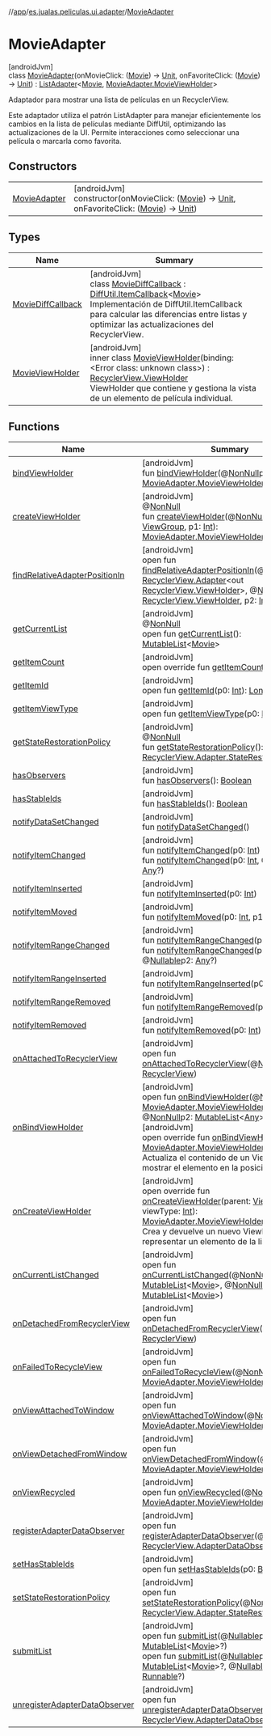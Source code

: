 //[app](../../../index.md)/[es.jualas.peliculas.ui.adapter](../index.md)/[MovieAdapter](index.md)

# MovieAdapter

[androidJvm]\
class [MovieAdapter](index.md)(onMovieClick: ([Movie](../../es.jualas.peliculas.data.model/-movie/index.md)) -&gt; [Unit](https://kotlinlang.org/api/latest/jvm/stdlib/kotlin-stdlib/kotlin/-unit/index.html), onFavoriteClick: ([Movie](../../es.jualas.peliculas.data.model/-movie/index.md)) -&gt; [Unit](https://kotlinlang.org/api/latest/jvm/stdlib/kotlin-stdlib/kotlin/-unit/index.html)) : [ListAdapter](https://developer.android.com/reference/kotlin/androidx/recyclerview/widget/ListAdapter.html)&lt;[Movie](../../es.jualas.peliculas.data.model/-movie/index.md), [MovieAdapter.MovieViewHolder](-movie-view-holder/index.md)&gt; 

Adaptador para mostrar una lista de películas en un RecyclerView.

Este adaptador utiliza el patrón ListAdapter para manejar eficientemente los cambios en la lista de películas mediante DiffUtil, optimizando las actualizaciones de la UI. Permite interacciones como seleccionar una película o marcarla como favorita.

## Constructors

| | |
|---|---|
| [MovieAdapter](-movie-adapter.md) | [androidJvm]<br>constructor(onMovieClick: ([Movie](../../es.jualas.peliculas.data.model/-movie/index.md)) -&gt; [Unit](https://kotlinlang.org/api/latest/jvm/stdlib/kotlin-stdlib/kotlin/-unit/index.html), onFavoriteClick: ([Movie](../../es.jualas.peliculas.data.model/-movie/index.md)) -&gt; [Unit](https://kotlinlang.org/api/latest/jvm/stdlib/kotlin-stdlib/kotlin/-unit/index.html)) |

## Types

| Name | Summary |
|---|---|
| [MovieDiffCallback](-movie-diff-callback/index.md) | [androidJvm]<br>class [MovieDiffCallback](-movie-diff-callback/index.md) : [DiffUtil.ItemCallback](https://developer.android.com/reference/kotlin/androidx/recyclerview/widget/DiffUtil.ItemCallback.html)&lt;[Movie](../../es.jualas.peliculas.data.model/-movie/index.md)&gt; <br>Implementación de DiffUtil.ItemCallback para calcular las diferencias entre listas y optimizar las actualizaciones del RecyclerView. |
| [MovieViewHolder](-movie-view-holder/index.md) | [androidJvm]<br>inner class [MovieViewHolder](-movie-view-holder/index.md)(binding: &lt;Error class: unknown class&gt;) : [RecyclerView.ViewHolder](https://developer.android.com/reference/kotlin/androidx/recyclerview/widget/RecyclerView.ViewHolder.html)<br>ViewHolder que contiene y gestiona la vista de un elemento de película individual. |

## Functions

| Name | Summary |
|---|---|
| [bindViewHolder](index.md#-650474281%2FFunctions%2F-912451524) | [androidJvm]<br>fun [bindViewHolder](index.md#-650474281%2FFunctions%2F-912451524)(@[NonNull](https://developer.android.com/reference/kotlin/androidx/annotation/NonNull.html)p0: [MovieAdapter.MovieViewHolder](-movie-view-holder/index.md), p1: [Int](https://kotlinlang.org/api/latest/jvm/stdlib/kotlin-stdlib/kotlin/-int/index.html)) |
| [createViewHolder](index.md#1423244545%2FFunctions%2F-912451524) | [androidJvm]<br>@[NonNull](https://developer.android.com/reference/kotlin/androidx/annotation/NonNull.html)<br>fun [createViewHolder](index.md#1423244545%2FFunctions%2F-912451524)(@[NonNull](https://developer.android.com/reference/kotlin/androidx/annotation/NonNull.html)p0: [ViewGroup](https://developer.android.com/reference/kotlin/android/view/ViewGroup.html), p1: [Int](https://kotlinlang.org/api/latest/jvm/stdlib/kotlin-stdlib/kotlin/-int/index.html)): [MovieAdapter.MovieViewHolder](-movie-view-holder/index.md) |
| [findRelativeAdapterPositionIn](index.md#-1238180073%2FFunctions%2F-912451524) | [androidJvm]<br>open fun [findRelativeAdapterPositionIn](index.md#-1238180073%2FFunctions%2F-912451524)(@[NonNull](https://developer.android.com/reference/kotlin/androidx/annotation/NonNull.html)p0: [RecyclerView.Adapter](https://developer.android.com/reference/kotlin/androidx/recyclerview/widget/RecyclerView.Adapter.html)&lt;out [RecyclerView.ViewHolder](https://developer.android.com/reference/kotlin/androidx/recyclerview/widget/RecyclerView.ViewHolder.html)&gt;, @[NonNull](https://developer.android.com/reference/kotlin/androidx/annotation/NonNull.html)p1: [RecyclerView.ViewHolder](https://developer.android.com/reference/kotlin/androidx/recyclerview/widget/RecyclerView.ViewHolder.html), p2: [Int](https://kotlinlang.org/api/latest/jvm/stdlib/kotlin-stdlib/kotlin/-int/index.html)): [Int](https://kotlinlang.org/api/latest/jvm/stdlib/kotlin-stdlib/kotlin/-int/index.html) |
| [getCurrentList](index.md#-1892367752%2FFunctions%2F-912451524) | [androidJvm]<br>@[NonNull](https://developer.android.com/reference/kotlin/androidx/annotation/NonNull.html)<br>open fun [getCurrentList](index.md#-1892367752%2FFunctions%2F-912451524)(): [MutableList](https://kotlinlang.org/api/latest/jvm/stdlib/kotlin-stdlib/kotlin.collections/-mutable-list/index.html)&lt;[Movie](../../es.jualas.peliculas.data.model/-movie/index.md)&gt; |
| [getItemCount](index.md#-543128941%2FFunctions%2F-912451524) | [androidJvm]<br>open override fun [getItemCount](index.md#-543128941%2FFunctions%2F-912451524)(): [Int](https://kotlinlang.org/api/latest/jvm/stdlib/kotlin-stdlib/kotlin/-int/index.html) |
| [getItemId](index.md#725914875%2FFunctions%2F-912451524) | [androidJvm]<br>open fun [getItemId](index.md#725914875%2FFunctions%2F-912451524)(p0: [Int](https://kotlinlang.org/api/latest/jvm/stdlib/kotlin-stdlib/kotlin/-int/index.html)): [Long](https://kotlinlang.org/api/latest/jvm/stdlib/kotlin-stdlib/kotlin/-long/index.html) |
| [getItemViewType](index.md#714126295%2FFunctions%2F-912451524) | [androidJvm]<br>open fun [getItemViewType](index.md#714126295%2FFunctions%2F-912451524)(p0: [Int](https://kotlinlang.org/api/latest/jvm/stdlib/kotlin-stdlib/kotlin/-int/index.html)): [Int](https://kotlinlang.org/api/latest/jvm/stdlib/kotlin-stdlib/kotlin/-int/index.html) |
| [getStateRestorationPolicy](index.md#1717359980%2FFunctions%2F-912451524) | [androidJvm]<br>@[NonNull](https://developer.android.com/reference/kotlin/androidx/annotation/NonNull.html)<br>fun [getStateRestorationPolicy](index.md#1717359980%2FFunctions%2F-912451524)(): [RecyclerView.Adapter.StateRestorationPolicy](https://developer.android.com/reference/kotlin/androidx/recyclerview/widget/RecyclerView.Adapter.StateRestorationPolicy.html) |
| [hasObservers](index.md#1092162006%2FFunctions%2F-912451524) | [androidJvm]<br>fun [hasObservers](index.md#1092162006%2FFunctions%2F-912451524)(): [Boolean](https://kotlinlang.org/api/latest/jvm/stdlib/kotlin-stdlib/kotlin/-boolean/index.html) |
| [hasStableIds](index.md#16685238%2FFunctions%2F-912451524) | [androidJvm]<br>fun [hasStableIds](index.md#16685238%2FFunctions%2F-912451524)(): [Boolean](https://kotlinlang.org/api/latest/jvm/stdlib/kotlin-stdlib/kotlin/-boolean/index.html) |
| [notifyDataSetChanged](index.md#-1095556076%2FFunctions%2F-912451524) | [androidJvm]<br>fun [notifyDataSetChanged](index.md#-1095556076%2FFunctions%2F-912451524)() |
| [notifyItemChanged](index.md#-1721030169%2FFunctions%2F-912451524) | [androidJvm]<br>fun [notifyItemChanged](index.md#-1721030169%2FFunctions%2F-912451524)(p0: [Int](https://kotlinlang.org/api/latest/jvm/stdlib/kotlin-stdlib/kotlin/-int/index.html))<br>fun [notifyItemChanged](index.md#748267402%2FFunctions%2F-912451524)(p0: [Int](https://kotlinlang.org/api/latest/jvm/stdlib/kotlin-stdlib/kotlin/-int/index.html), @[Nullable](https://developer.android.com/reference/kotlin/androidx/annotation/Nullable.html)p1: [Any](https://kotlinlang.org/api/latest/jvm/stdlib/kotlin-stdlib/kotlin/-any/index.html)?) |
| [notifyItemInserted](index.md#2137269507%2FFunctions%2F-912451524) | [androidJvm]<br>fun [notifyItemInserted](index.md#2137269507%2FFunctions%2F-912451524)(p0: [Int](https://kotlinlang.org/api/latest/jvm/stdlib/kotlin-stdlib/kotlin/-int/index.html)) |
| [notifyItemMoved](index.md#-1694317867%2FFunctions%2F-912451524) | [androidJvm]<br>fun [notifyItemMoved](index.md#-1694317867%2FFunctions%2F-912451524)(p0: [Int](https://kotlinlang.org/api/latest/jvm/stdlib/kotlin-stdlib/kotlin/-int/index.html), p1: [Int](https://kotlinlang.org/api/latest/jvm/stdlib/kotlin-stdlib/kotlin/-int/index.html)) |
| [notifyItemRangeChanged](index.md#1769183193%2FFunctions%2F-912451524) | [androidJvm]<br>fun [notifyItemRangeChanged](index.md#1769183193%2FFunctions%2F-912451524)(p0: [Int](https://kotlinlang.org/api/latest/jvm/stdlib/kotlin-stdlib/kotlin/-int/index.html), p1: [Int](https://kotlinlang.org/api/latest/jvm/stdlib/kotlin-stdlib/kotlin/-int/index.html))<br>fun [notifyItemRangeChanged](index.md#1916975740%2FFunctions%2F-912451524)(p0: [Int](https://kotlinlang.org/api/latest/jvm/stdlib/kotlin-stdlib/kotlin/-int/index.html), p1: [Int](https://kotlinlang.org/api/latest/jvm/stdlib/kotlin-stdlib/kotlin/-int/index.html), @[Nullable](https://developer.android.com/reference/kotlin/androidx/annotation/Nullable.html)p2: [Any](https://kotlinlang.org/api/latest/jvm/stdlib/kotlin-stdlib/kotlin/-any/index.html)?) |
| [notifyItemRangeInserted](index.md#-2104748521%2FFunctions%2F-912451524) | [androidJvm]<br>fun [notifyItemRangeInserted](index.md#-2104748521%2FFunctions%2F-912451524)(p0: [Int](https://kotlinlang.org/api/latest/jvm/stdlib/kotlin-stdlib/kotlin/-int/index.html), p1: [Int](https://kotlinlang.org/api/latest/jvm/stdlib/kotlin-stdlib/kotlin/-int/index.html)) |
| [notifyItemRangeRemoved](index.md#999899269%2FFunctions%2F-912451524) | [androidJvm]<br>fun [notifyItemRangeRemoved](index.md#999899269%2FFunctions%2F-912451524)(p0: [Int](https://kotlinlang.org/api/latest/jvm/stdlib/kotlin-stdlib/kotlin/-int/index.html), p1: [Int](https://kotlinlang.org/api/latest/jvm/stdlib/kotlin-stdlib/kotlin/-int/index.html)) |
| [notifyItemRemoved](index.md#-189254469%2FFunctions%2F-912451524) | [androidJvm]<br>fun [notifyItemRemoved](index.md#-189254469%2FFunctions%2F-912451524)(p0: [Int](https://kotlinlang.org/api/latest/jvm/stdlib/kotlin-stdlib/kotlin/-int/index.html)) |
| [onAttachedToRecyclerView](index.md#-1243461790%2FFunctions%2F-912451524) | [androidJvm]<br>open fun [onAttachedToRecyclerView](index.md#-1243461790%2FFunctions%2F-912451524)(@[NonNull](https://developer.android.com/reference/kotlin/androidx/annotation/NonNull.html)p0: [RecyclerView](https://developer.android.com/reference/kotlin/androidx/recyclerview/widget/RecyclerView.html)) |
| [onBindViewHolder](index.md#1226015238%2FFunctions%2F-912451524) | [androidJvm]<br>open fun [onBindViewHolder](index.md#1226015238%2FFunctions%2F-912451524)(@[NonNull](https://developer.android.com/reference/kotlin/androidx/annotation/NonNull.html)p0: [MovieAdapter.MovieViewHolder](-movie-view-holder/index.md), p1: [Int](https://kotlinlang.org/api/latest/jvm/stdlib/kotlin-stdlib/kotlin/-int/index.html), @[NonNull](https://developer.android.com/reference/kotlin/androidx/annotation/NonNull.html)p2: [MutableList](https://kotlinlang.org/api/latest/jvm/stdlib/kotlin-stdlib/kotlin.collections/-mutable-list/index.html)&lt;[Any](https://kotlinlang.org/api/latest/jvm/stdlib/kotlin-stdlib/kotlin/-any/index.html)&gt;)<br>[androidJvm]<br>open override fun [onBindViewHolder](on-bind-view-holder.md)(holder: [MovieAdapter.MovieViewHolder](-movie-view-holder/index.md), position: [Int](https://kotlinlang.org/api/latest/jvm/stdlib/kotlin-stdlib/kotlin/-int/index.html))<br>Actualiza el contenido de un ViewHolder para mostrar el elemento en la posición dada. |
| [onCreateViewHolder](on-create-view-holder.md) | [androidJvm]<br>open override fun [onCreateViewHolder](on-create-view-holder.md)(parent: [ViewGroup](https://developer.android.com/reference/kotlin/android/view/ViewGroup.html), viewType: [Int](https://kotlinlang.org/api/latest/jvm/stdlib/kotlin-stdlib/kotlin/-int/index.html)): [MovieAdapter.MovieViewHolder](-movie-view-holder/index.md)<br>Crea y devuelve un nuevo ViewHolder para representar un elemento de la lista. |
| [onCurrentListChanged](index.md#290155298%2FFunctions%2F-912451524) | [androidJvm]<br>open fun [onCurrentListChanged](index.md#290155298%2FFunctions%2F-912451524)(@[NonNull](https://developer.android.com/reference/kotlin/androidx/annotation/NonNull.html)p0: [MutableList](https://kotlinlang.org/api/latest/jvm/stdlib/kotlin-stdlib/kotlin.collections/-mutable-list/index.html)&lt;[Movie](../../es.jualas.peliculas.data.model/-movie/index.md)&gt;, @[NonNull](https://developer.android.com/reference/kotlin/androidx/annotation/NonNull.html)p1: [MutableList](https://kotlinlang.org/api/latest/jvm/stdlib/kotlin-stdlib/kotlin.collections/-mutable-list/index.html)&lt;[Movie](../../es.jualas.peliculas.data.model/-movie/index.md)&gt;) |
| [onDetachedFromRecyclerView](index.md#-1201433889%2FFunctions%2F-912451524) | [androidJvm]<br>open fun [onDetachedFromRecyclerView](index.md#-1201433889%2FFunctions%2F-912451524)(@[NonNull](https://developer.android.com/reference/kotlin/androidx/annotation/NonNull.html)p0: [RecyclerView](https://developer.android.com/reference/kotlin/androidx/recyclerview/widget/RecyclerView.html)) |
| [onFailedToRecycleView](index.md#18832625%2FFunctions%2F-912451524) | [androidJvm]<br>open fun [onFailedToRecycleView](index.md#18832625%2FFunctions%2F-912451524)(@[NonNull](https://developer.android.com/reference/kotlin/androidx/annotation/NonNull.html)p0: [MovieAdapter.MovieViewHolder](-movie-view-holder/index.md)): [Boolean](https://kotlinlang.org/api/latest/jvm/stdlib/kotlin-stdlib/kotlin/-boolean/index.html) |
| [onViewAttachedToWindow](index.md#-473794357%2FFunctions%2F-912451524) | [androidJvm]<br>open fun [onViewAttachedToWindow](index.md#-473794357%2FFunctions%2F-912451524)(@[NonNull](https://developer.android.com/reference/kotlin/androidx/annotation/NonNull.html)p0: [MovieAdapter.MovieViewHolder](-movie-view-holder/index.md)) |
| [onViewDetachedFromWindow](index.md#-203107448%2FFunctions%2F-912451524) | [androidJvm]<br>open fun [onViewDetachedFromWindow](index.md#-203107448%2FFunctions%2F-912451524)(@[NonNull](https://developer.android.com/reference/kotlin/androidx/annotation/NonNull.html)p0: [MovieAdapter.MovieViewHolder](-movie-view-holder/index.md)) |
| [onViewRecycled](index.md#-138428435%2FFunctions%2F-912451524) | [androidJvm]<br>open fun [onViewRecycled](index.md#-138428435%2FFunctions%2F-912451524)(@[NonNull](https://developer.android.com/reference/kotlin/androidx/annotation/NonNull.html)p0: [MovieAdapter.MovieViewHolder](-movie-view-holder/index.md)) |
| [registerAdapterDataObserver](index.md#-149943229%2FFunctions%2F-912451524) | [androidJvm]<br>open fun [registerAdapterDataObserver](index.md#-149943229%2FFunctions%2F-912451524)(@[NonNull](https://developer.android.com/reference/kotlin/androidx/annotation/NonNull.html)p0: [RecyclerView.AdapterDataObserver](https://developer.android.com/reference/kotlin/androidx/recyclerview/widget/RecyclerView.AdapterDataObserver.html)) |
| [setHasStableIds](index.md#1991189249%2FFunctions%2F-912451524) | [androidJvm]<br>open fun [setHasStableIds](index.md#1991189249%2FFunctions%2F-912451524)(p0: [Boolean](https://kotlinlang.org/api/latest/jvm/stdlib/kotlin-stdlib/kotlin/-boolean/index.html)) |
| [setStateRestorationPolicy](index.md#1439711293%2FFunctions%2F-912451524) | [androidJvm]<br>open fun [setStateRestorationPolicy](index.md#1439711293%2FFunctions%2F-912451524)(@[NonNull](https://developer.android.com/reference/kotlin/androidx/annotation/NonNull.html)p0: [RecyclerView.Adapter.StateRestorationPolicy](https://developer.android.com/reference/kotlin/androidx/recyclerview/widget/RecyclerView.Adapter.StateRestorationPolicy.html)) |
| [submitList](index.md#-882782529%2FFunctions%2F-912451524) | [androidJvm]<br>open fun [submitList](index.md#-882782529%2FFunctions%2F-912451524)(@[Nullable](https://developer.android.com/reference/kotlin/androidx/annotation/Nullable.html)p0: [MutableList](https://kotlinlang.org/api/latest/jvm/stdlib/kotlin-stdlib/kotlin.collections/-mutable-list/index.html)&lt;[Movie](../../es.jualas.peliculas.data.model/-movie/index.md)&gt;?)<br>open fun [submitList](index.md#1414027892%2FFunctions%2F-912451524)(@[Nullable](https://developer.android.com/reference/kotlin/androidx/annotation/Nullable.html)p0: [MutableList](https://kotlinlang.org/api/latest/jvm/stdlib/kotlin-stdlib/kotlin.collections/-mutable-list/index.html)&lt;[Movie](../../es.jualas.peliculas.data.model/-movie/index.md)&gt;?, @[Nullable](https://developer.android.com/reference/kotlin/androidx/annotation/Nullable.html)p1: [Runnable](https://developer.android.com/reference/kotlin/java/lang/Runnable.html)?) |
| [unregisterAdapterDataObserver](index.md#607934410%2FFunctions%2F-912451524) | [androidJvm]<br>open fun [unregisterAdapterDataObserver](index.md#607934410%2FFunctions%2F-912451524)(@[NonNull](https://developer.android.com/reference/kotlin/androidx/annotation/NonNull.html)p0: [RecyclerView.AdapterDataObserver](https://developer.android.com/reference/kotlin/androidx/recyclerview/widget/RecyclerView.AdapterDataObserver.html)) |

